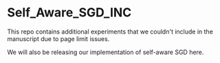 # Self_Aware_SGD_INC

This repo contains additional experiments that we couldn't include in the manuscript due to page limit issues.

We will also be releasing our implementation of self-aware SGD here. 
